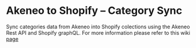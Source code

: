 # Akeneo to Shopify – Category Sync

Sync categories data from Akeneo into Shopify colections using the Akeneo Rest API and Shopify graphQL.
For more information please refer to this wiki [page](https://github.com/alumio-int/akeneo-shopify-templates/wiki/Categories-Synchronization-from-Akeneo-to-Shopify-Collections)
